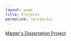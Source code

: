 ```yaml
---
layout: page
title: Projects
permalink: /projects/
---
```


[Master's Dissertation Project](_posts/2023-10-04-shapesound.markdown)
